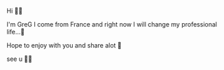 Hi 👋🏽

I'm GreG I come from France and right now I will change my professional life...🚧

Hope to enjoy with you and share alot 🚀

see u 🖖🏼

